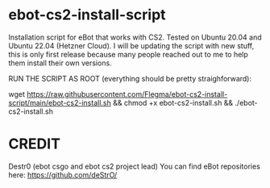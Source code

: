 # ebot-cs2-install-script
Installation script for eBot that works with CS2. Tested on Ubuntu 20.04 and Ubuntu 22.04 (Hetzner Cloud). 
I will be updating the script with new stuff, this is only first release because many people reached out to me to help them install their own versions.

RUN THE SCRIPT AS ROOT (everything should be pretty straighforward):

wget https://raw.githubusercontent.com/Flegma/ebot-cs2-install-script/main/ebot-cs2-install.sh && chmod +x ebot-cs2-install.sh && ./ebot-cs2-install.sh


# CREDIT
Destr0 (ebot csgo and ebot cs2 project lead)
You can find eBot repositories here: https://github.com/deStrO/
